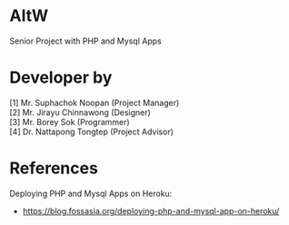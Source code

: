 # AltW
Senior Project with PHP and Mysql Apps

# Developer by
[1] Mr. Suphachok Noopan  (Project Manager)<br>
[2] Mr. Jirayu Chinnawong (Designer)<br>
[3] Mr. Borey Sok         (Programmer)<br>
[4] Dr. Nattapong Tongtep (Project Advisor)

# References
Deploying PHP and Mysql Apps on Heroku: <br>
- https://blog.fossasia.org/deploying-php-and-mysql-app-on-heroku/